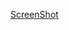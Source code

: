 [ScreenShot](https://github.com/Sarthakyadav783/GDSC-task/blob/main/Screenshot%202024-10-02%20at%206.37.26%E2%80%AFPM%20(1).png?raw=true)

